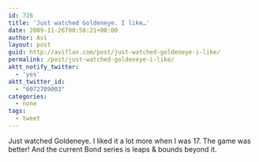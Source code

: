 ```yaml
---
id: 726
title: 'Just watched Goldeneye. I like…'
date: 2009-11-26T00:58:21+00:00
author: Avi
layout: post
guid: http://aviflax.com/post/just-watched-goldeneye-i-like/
permalink: /post/just-watched-goldeneye-i-like/
aktt_notify_twitter:
  - 'yes'
aktt_twitter_id:
  - "6072709003"
categories:
  - none
tags:
  - tweet
---
```

Just watched Goldeneye. I liked it a lot more when I was 17. The game was better! And the current Bond series is leaps & bounds beyond it.